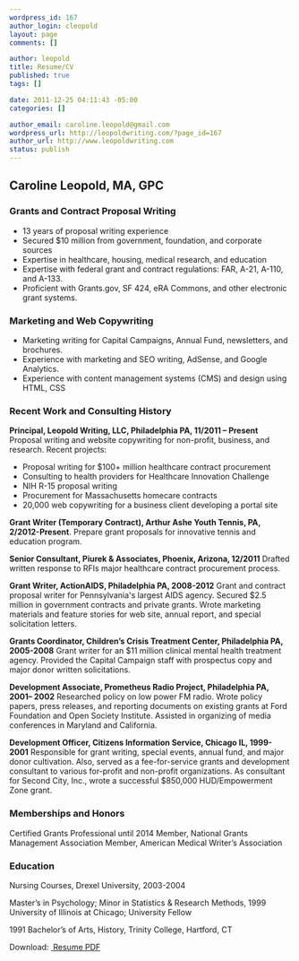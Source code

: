 ```yaml
--- 
wordpress_id: 167
author_login: cleopold
layout: page
comments: []

author: leopold
title: Resume/CV
published: true
tags: []

date: 2011-12-25 04:11:43 -05:00
categories: []

author_email: caroline.leopold@gmail.com
wordpress_url: http://leopoldwriting.com/?page_id=167
author_url: http://www.leopoldwriting.com
status: publish
---
```

<h2 style="text-align: left;">Caroline Leopold, MA, GPC</h2>
<h3>Grants and Contract Proposal Writing</h3>
<ul>
	<li>13 years of proposal writing experience</li>
	<li>Secured $10 million from government, foundation, and corporate sources</li>
	<li>Expertise in healthcare, housing, medical research, and education</li>
	<li>Expertise with federal grant and contract regulations: FAR, A-21, A-110, and A-133.</li>
	<li>Proficient with Grants.gov, SF 424, eRA Commons, and other electronic grant systems.</li>
</ul>
<h3>Marketing and Web Copywriting</h3>
<ul>
	<li>Marketing writing for Capital Campaigns, Annual Fund, newsletters, and brochures.</li>
	<li>Experience with marketing and SEO writing, AdSense, and Google Analytics.</li>
	<li>Experience with content management systems (CMS) and design using HTML, CSS</li>
</ul>
<h3>Recent Work and Consulting History</h3>
<strong>Principal, Leopold Writing, LLC, Philadelphia PA, 11/2011 – Present</strong>
Proposal writing and website copywriting for non-profit, business, and research. Recent projects:
<ul>
	<li>Proposal writing for $100+ million healthcare contract procurement</li>
	<li>Consulting to health providers for Healthcare Innovation Challenge</li>
	<li>NIH R-15 proposal writing</li>
	<li>Procurement for Massachusetts homecare contracts</li>
	<li>20,000 web copywriting for a business client developing a portal site</li>
</ul>
<strong>Grant Writer (Temporary Contract), Arthur Ashe Youth Tennis, PA, 2/2012-Present</strong>. Prepare grant proposals for innovative tennis and education program.

<strong>Senior Consultant, Piurek &amp; Associates, Phoenix, Arizona, 12/2011</strong>
Drafted written response to RFIs major healthcare contract procurement process.

<strong>Grant Writer, ActionAIDS, Philadelphia PA, 2008-2012</strong>
Grant and contract proposal writer for Pennsylvania's largest AIDS agency. Secured $2.5 million in government contracts and private grants. Wrote marketing materials and feature stories for web site, annual report, and special solicitation letters.

<strong>Grants Coordinator, Children’s Crisis Treatment Center, Philadelphia PA, 2005-2008</strong>
Grant writer for an $11 million clinical mental health treatment agency. Provided the Capital Campaign staff with prospectus copy and major donor written solicitations.

<strong>Development Associate, Prometheus Radio Project, Philadelphia PA, 2001– 2002</strong>
Researched policy on low power FM radio. Wrote policy papers, press releases, and reporting documents on existing grants at Ford Foundation and Open Society Institute. Assisted in organizing of media conferences in Maryland and California.

<strong>Development Officer, Citizens Information Service, Chicago IL, 1999- 2001</strong>
Responsible for grant writing, special events, annual fund, and major donor cultivation. Also, served as a fee-for-service grants and development consultant to various for-profit and non-profit organizations. As consultant for Second City, Inc., wrote a successful $850,000 HUD/Empowerment Zone grant.
<h3>Memberships and Honors</h3>
Certified Grants Professional until 2014
Member, National Grants Management Association
Member, American Medical Writer’s Association
<h3>Education</h3>
Nursing Courses, Drexel University, 2003-2004

Master’s in Psychology; Minor in Statistics &amp; Research Methods, 1999
University of Illinois at Chicago; University Fellow

1991 Bachelor’s of Arts, History, Trinity College, Hartford, CT

Download: <a href="http://leopoldwriting.com/wp-content/uploads/2011/12/Caroline-Leopold-Resume-PDF.pdf"> Resume PDF</a>
